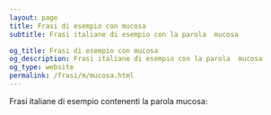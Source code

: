 ```yaml
---
layout: page
title: Frasi di esempio con mucosa 
subtitle: Frasi italiane di esempio con la parola  mucosa

og_title: Frasi di esempio con mucosa 
og_description: Frasi italiane di esempio con la parola  mucosa
og_type: website
permalink: /frasi/m/mucosa.html
---
```


Frasi italiane di esempio contenenti la parola mucosa:



